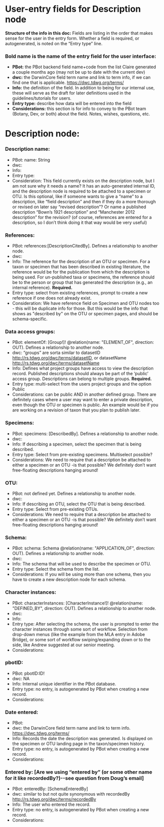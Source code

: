 # User-entry fields for Description node

**Structure of the info in this doc:** Fields are listing in the order that makes sense for the user in the entry form. Whether a field is required, or autogenerated, is noted on the “Entry type” line.

### Bold name is the name of the entry field for the user interface: 
* **PBot:** the PBot backend field name+code from the list Claire generated a couple months ago (may not be up to date with the current dev)
* **dwc:** the DarwinCore field term name and link to term info, if we can find one that is applicable. https://dwc.tdwg.org/terms/ 
* **Info:** the definition of the field. In addition to being for our internal use, these will serve as the draft for later definitions used in the guidelines/tutorials for users. 
* **Entry type:** describe how data will be entered into the field
* **Considerations:** this section is for info to convey to the PBot team (Botany, Dev, or both) about the field. Notes, wishes, questions, etc. 



# Description node:



### Description name: 
* PBot: name: String 
* dwc: 
* Info: 
* Entry type: 
* Consideration: This field currently exists on the description node, but I am not sure why it needs a name? It has an auto-generated internal ID, and the description node is required to be attached to a specimen or OTU. Is this optional, like if someone wants to give a “name” to a description, like “field description” and then if they do a more thorough or revised on later say “revised description”? Or name a published description “Bown’s 1921 description” and “Manchester 2012 description” for the revision? (of course, references are entered for a description, so I don’t think doing it that way would be very useful)

### References:
* PBot: references:[DescriptionCitedBy]. Defines a relationship to another node.
* dwc:  
* Info: The reference for the description of an OTU or specimen. For a taxon or specimen that has been described in existing literature, the reference would be for the publication from which the description is being used. For un-published taxa or specimens, the reference should be to the person or group that has generated the description (e.g., an internal reference). **Required.**
* Entry type: select from existing references, prompt to create a new reference if one does not already exist. 
* Consideration: We have reference field on Specimen and OTU nodes too - this will be duplicate info for those. But this would be the info that shows as "described by" on the OTU or specimen pages, and should be schema-specific. 

### Data access groups:
* PBot: elementOf: [Group!]! @relation(name: "ELEMENT_OF", direction: OUT). Defines a relationship to another node.
* dwc:  “groups” are sorta similar to datasetID http://rs.tdwg.org/dwc/terms/datasetID, or datasetName http://rs.tdwg.org/dwc/terms/datasetName
* Info: Defines what project groups have access to view the description record. Published descriptions should always be part of the ‘public’ access group. Descriptions can belong to multiple groups. **Required.**
* Entry type: multi-select from the users project groups and the option Public
* Considerations: can be public AND in another defined group. There are definitely cases where a user may want to enter a private description, even though the OTU or specimen is public. An example would be if you are working on a revision of taxon that you plan to publish later. 

### Specimens:
* PBot: specimens: [DescribedBy]. Defines a relationship to another node.
* dwc: 
* Info: If describing a specimen, select the specimen that is being described.
* Entry type: Select from pre-existing specimens. Multiselect possible?
* Considerations: We need to require that a description be attached to either a specimen or an OTU -is that possible? We definitely don’t want free-floating descriptions hanging around! 

### OTU:
* PBot: not defined yet. Defines a relationship to another node.
* dwc: 
* Info: If describing an OTU, select the OTU that is being described. 
* Entry type: Select from pre-existing OTUs.
* Considerations: We need to require that a description be attached to either a specimen or an OTU -is that possible? We definitely don’t want free-floating descriptions hanging around! 

### Schema:
* PBot: schema: Schema @relation(name: "APPLICATION_OF", direction: OUT). Defines a relationship to another node.
* dwc: 
* Info: The schema that will be used to describe the specimen or OTU. 
* Entry type: Select the schema from the list. 
* Considerations: If you will be using more than one schema, then you have to create a new description node for each schema. 

### Character instances:
* PBot: characterInstances: [CharacterInstance!]! @relation(name: "DEFINED_BY", direction: OUT). Defines a relationship to another node.
* dwc: 
* Info: 
* Entry type: After selecting the schema, the user is prompted to enter the character instances through some sort of workflow. Selection from drop-down menus (like the example from the MLA entry in Adobe Bridge), or some sort of workflow swiping/expanding down or to the side, like Andrew suggested at our senior meeting. 
* Considerations:  

### pbotID:
* PBot: pbotID:ID!
* dwc:  NA
* Info: Internal unique identifier in the PBot database. 
* Entry type: no entry, is autogenerated by PBot when creating a new record.
* Considerations: 

### Date entered: 
* PBot: 
* dwc: the DarwinCore field term name and link to term info. https://dwc.tdwg.org/terms/ 
* Info: Records the date the description was generated. Is displayed on the specimen or OTU landing page in the taxon/specimen history. 
* Entry type: no entry, is autogenerated by PBot when creating a new record.
* Considerations: 

### Entered by:  [Are we using “entered by” (or some other name for it like recordedBy?)--see question from Doug’s email]
* PBot: enteredBy: [SchemaEnteredBy]
* dwc: similar to but not quite synonymous with recordedBy http://rs.tdwg.org/dwc/terms/recordedBy
* Info: The user who entered the record.
* Entry type: no entry, is autogenerated by PBot when creating a new record.
* Considerations:
